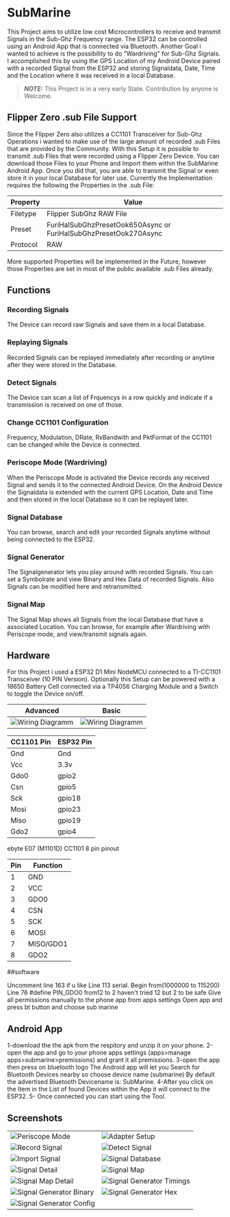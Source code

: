 # SubMarine
This Project aims to utilize low cost Microcontrollers to receive and transmit Signals in the Sub-Ghz Frequency range. The ESP32 can be controlled using an Android App that is connected via Bluetooth. Another Goal i wanted to achieve is the possibility to do "Wardriving" for Sub-Ghz Signals. I accomplished this by using the GPS Location of my Android Device paired with a recorded Signal from the ESP32 and storing Signaldata, Date, Time and the Location where it was received in a local Database.

> **_NOTE:_**  This Project is in a very early State.  Contribution by anyone is Welcome.

## Flipper Zero .sub File Support

Since the Flipper Zero also utilizes a CC1101 Transceiver for Sub-Ghz Operations i wanted to make use of the large amount of recorded .sub Files that are provided by the Community.
With this Setup it is possible to transmit .sub Files that were recorded using a Flipper Zero Device. You can download those Files to your Phone and Import them within the SubMarine Android App.
Once you did that, you are able to transmit the Signal or even store it in your local Database for later use.
Currently the Implementation requires the following the Properties in the .sub File:

| Property | Value |
| ------ | ------ |
| Filetype | Flipper SubGhz RAW File |
| Preset | FuriHalSubGhzPresetOok650Async or FuriHalSubGhzPresetOok270Async |
| Protocol | RAW |

More supported Properties will be implemented in the Future, however those Properties are set in most of the public available .sub Files already.

## Functions

### Recording Signals
The Device can record raw Signals and save them in a local Database.

### Replaying Signals
Recorded Signals can be replayed immediately after recording or anytime after they were stored in the Database.

### Detect Signals
The Device can scan a list of Frquencys in a row quickly and indicate if a transmission is received on one of those.

### Change CC1101 Configuration
Frequency, Modulation, DRate, RxBandwith and PktFormat of the CC1101 can be changed while the Device is connected.

### Periscope Mode (Wardriving)
When the Periscope Mode is activated the Device records any received Signal and sends it to the connected Android Device. On the Android Device the Signaldata is extended with the current GPS Location, Date and Time and then stored in the local Database so it can be replayed later.

### Signal Database
You can browse, search and edit your recorded Signals anytime without being connected to the ESP32.

### Signal Generator
The Signalgenerator lets you play around with recorded Signals. You can set a Symbolrate and view Binary and Hex Data of recorded Signals. Also Signals can be modified here and retransmitted.

### Signal Map
The Signal Map shows all Signals from the local Database that have a associated Location. You can browse, for example after Wardriving with Periscope mode, and view/transmit signals again.

 



## Hardware

For this Project i used a ESP32 D1 Mini NodeMCU connected to a TI-CC1101 Transceiver (10 PIN Version). Optionally this Setup can be powered with a 18650 Battery Cell connected via a TP4056 Charging Module and a Switch to toggle the Device on/off.

| Advanced | Basic |
| ------ | ------ |
| ![Wiring Diagramm](./Fritzing/SubMarine_bb.png) | ![Wiring Diagramm](./Fritzing/SubMarineBasic_bb.png) |


| CC1101 Pin | ESP32 Pin |
|------------|-----------|
| Gnd        | Gnd       |
| Vcc        | 3.3v      |
| Gdo0       | gpio2     |
| Csn        | gpio5     |
| Sck        | gpio18    |
| Mosi       | gpio23    |
| Miso       | gpio19    |
| Gdo2       | gpio4     |


ebyte E07 (M1101D) CC1101 8 pin pinout 

| Pin | Function |
| --- | --- |
| 1   | GND      |
| 2   | VCC      |
| 3   | GDO0     |
| 4   | CSN      |
| 5   | SCK      |
| 6   | MOSI     |
| 7   | MISO/GDO1|
| 8   | GDO2     |

##software

Uncomment line 163 if u like
Line 113 serial. Begin from(1000000 to 115200)
Line 76 #define PIN_GDO0 from12 to 2 haven't tried 12 but 2 to be safe
Give all permissions manually to the phone app from apps settings
Open app and press bt button and choose sub marine

## Android App

1-download the the apk from the respitory and unzip it on your phone.
2-open the app and go to your phone apps settings (apps>manage apps>submarine>premissions) and grant it all premissions.
3-open the app then press on bluetooth logo The Android app will let you Search for Bluetooth Devices nearby so choose device name (submarine) By default the advertised Bluetooth Devicename is: SubMarine.
4-After you click on the Item in the List of found Devices within the App it will connect to the ESP32.
5- Once connected you can start using the Tool.

## Screenshots

|  |  |
| ------ | ------ |
| ![Periscope Mode](./Assets/Screenshots/Periscope.png) | ![Adapter Setup](./Assets/Screenshots/AdapterSetup.png) |
| ![Record Signal](./Assets/Screenshots/RecordSignal.png) | ![Detect Signal](./Assets/Screenshots/DetectSignal.png) |
| ![Import Signal](./Assets/Screenshots/ImportSignal.png) | ![Signal Database](./Assets/Screenshots/SignalDatabase.png) |
| ![Signal Detail](./Assets/Screenshots/SignalDetail.png) | ![Signal Map](./Assets/Screenshots/SignalMap.png) |
| ![Signal Map Detail](./Assets/Screenshots/SignalMapDetail.png) | ![Signal Generator Timings](./Assets/Screenshots/SignalGeneratorTimings.png) |
| ![Signal Generator Binary](./Assets/Screenshots/SignalGeneratorBinary.png) | ![Signal Generator Hex](./Assets/Screenshots/SignalGeneratorHex.png) |
| ![Signal Generator Config](./Assets/Screenshots/SignalGeneratorConfig.png) | |



